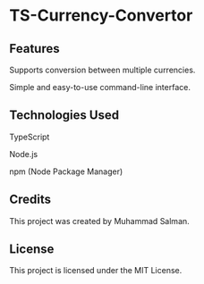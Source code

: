 # TS-Currency-Convertor

## Features
Supports conversion between multiple currencies.

Simple and easy-to-use command-line interface.


## Technologies Used
TypeScript

Node.js

npm (Node Package Manager)

## Credits
This project was created by Muhammad Salman.

## License
This project is licensed under the MIT License.
